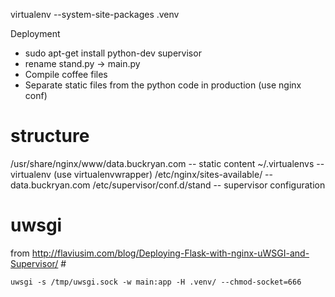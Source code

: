 virtualenv --system-site-packages .venv

Deployment

* sudo apt-get install python-dev supervisor
* rename stand.py -> main.py
* Compile coffee files
* Separate static files from the python code in production (use nginx conf)

# structure #

/usr/share/nginx/www/data.buckryan.com -- static content
~/.virtualenvs -- virtualenv (use virtualenvwrapper)
/etc/nginx/sites-available/ -- data.buckryan.com
/etc/supervisor/conf.d/stand -- supervisor configuration

# uwsgi #

from http://flaviusim.com/blog/Deploying-Flask-with-nginx-uWSGI-and-Supervisor/ #

```
uwsgi -s /tmp/uwsgi.sock -w main:app -H .venv/ --chmod-socket=666
```
